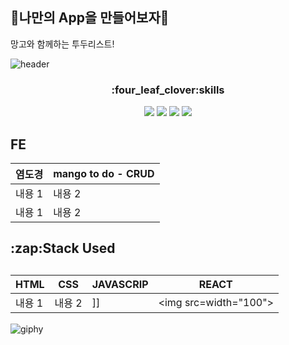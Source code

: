 ## 🐶나만의 App을 만들어보자🐶

망고와 함께하는 투두리스트!

![header](https://capsule-render.vercel.app/api?type=slice&color=auto&height=300&section=header&text=망고와%20함께하는%20todolist&fontSize=60)


<div align="center">
	<h3>:four_leaf_clover:skills</h3>
	<img src="https://img.shields.io/badge/Javascript-F7DF1E?style=flat&logo=Javascript&logoColor=white" />
	<img src="https://img.shields.io/badge/HTML5-E34F26?style=flat&logo=HTML5&logoColor=white" />
	<img src="https://img.shields.io/badge/CSS3-1572B6?style=flat&logo=CSS3&logoColor=white" />
	<img src="https://img.shields.io/badge/React-61DAFB?style=flat&logo=React&logoColor=white"/>

<div align="left">
<h2>FE</h2>
<div>

|염도경|mango to do - CRUD|
|---|---|
|내용 1|내용 2|
|내용 1|내용 2|

<div align="left">
<h2>:zap:Stack Used<h2
<div>

|HTML|CSS|JAVASCRIP|REACT|
|---|---|---|---|
|내용 1|내용 2|]]|<img src=width="100">|

</div>

![giphy](https://user-images.githubusercontent.com/82639552/235289974-f1bdd7aa-4daf-46dd-a7fb-bcbdec7dfa07.gif)
